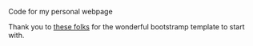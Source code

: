 Code for my personal webpage

Thank you to [these folks](https://startbootstrap.com/template-overviews/resume/) for the wonderful bootstramp template to start with.